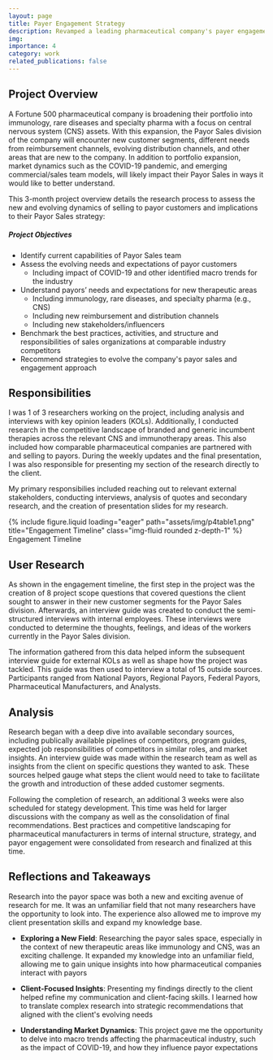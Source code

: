 ```yaml
---
layout: page
title: Payer Engagement Strategy
description: Revamped a leading pharmaceutical company's payer engagement strategy as it moves from primary care to specialty care
img:
importance: 4
category: work
related_publications: false
---
```


## Project Overview

A Fortune 500 pharmaceutical company is broadening their portfolio into immunology, rare diseases and specialty pharma with a focus on central nervous system (CNS) assets. With this expansion, the Payor Sales division of the company will encounter new customer segments, different needs from reimbursement channels, evolving distribution channels, and other areas that are new to the company. In addition to portfolio expansion, market dynamics such as the COVID-19 pandemic, and emerging commercial/sales team models, will likely impact their Payor Sales in ways it would like to better understand.

This 3-month project overview details the research process to assess the new and evolving dynamics of selling to payor customers and implications to their Payor Sales strategy:

##### Project Objectives

-   Identify current capabilities of Payor Sales team
-   Assess the evolving needs and expectations of payor customers
    -   Including impact of COVID-19 and other identified macro trends for the industry
-   Understand payors’ needs and expectations for new therapeutic areas
    -   Including immunology, rare diseases, and specialty pharma (e.g., CNS)
    -   Including new reimbursement and distribution channels
    -   Including new stakeholders/influencers
-   Benchmark the best practices, activities, and structure and responsibilities of sales organizations at comparable industry competitors
-   Recommend strategies to evolve the company's payor sales and engagement approach

## Responsibilities

I was 1 of 3 researchers working on the project, including analysis and interviews with key opinion leaders (KOLs). Additionally, I conducted research in the competitive landscape of branded and generic incumbent therapies across the relevant CNS and immunotherapy areas. This also included how comparable pharmaceutical companies are partnered with and selling to payors. During the weekly updates and the final presentation, I was also responsible for presenting my section of the research directly to the client.

My primary responsibilies included reaching out to relevant external stakeholders, conducting interviews, analysis of quotes and secondary research, and the creation of presentation slides for my research.

<div class="row">
    <div class="col-sm mt-3 mt-md-0">
        {% include figure.liquid loading="eager" path="assets/img/p4table1.png" title="Engagement Timeline" class="img-fluid rounded z-depth-1" %}
    </div>
</div>
<div class="caption">
    Engagement Timeline
</div>

## User Research

As shown in the engagement timeline, the first step in the project was the creation of 8 project scope questions that covered questions the client sought to answer in their new customer segments for the Payor Sales division. Afterwards, an interview guide was created to conduct the semi-structured interviews with internal employees. These interviews were conducted to determine the thoughts, feelings, and ideas of the workers currently in the Payor Sales division.

The information gathered from this data helped inform the subsequent interview guide for external KOLs as well as shape how the project was tackled. This guide was then used to interview a total of 15 outside sources. Participants ranged from National Payors, Regional Payors, Federal Payors, Pharmaceutical Manufacturers, and Analysts.

## Analysis

Research began with a deep dive into available secondary sources, including publically available pipelines of competitors, program guides, expected job responsibilities of competitors in similar roles, and market insights. An interview guide was made within the research team as well as insights from the client on specific questions they wanted to ask. These sources helped gauge what steps the client would need to take to facilitate the growth and introduction of these added customer segments.

Following the completion of research, an additional 3 weeks were also scheduled for stategy development. This time was held for larger discussions with the company as well as the consolidation of final recommendations. Best practices and competitive landscaping for pharmaceutical manufacturers in terms of internal structure, strategy, and payor engagement were consolidated from research and finalized at this time.

## Reflections and Takeaways

Research into the payor space was both a new and exciting avenue of research for me. It was an unfamiliar field that not many researchers have the opportunity to look into. The experience also allowed me to improve my client presentation skills and expand my knowledge base.

-   **Exploring a New Field**: Researching the payor sales space, especially in the context of new therapeutic areas like immunology and CNS, was an exciting challenge. It expanded my knowledge into an unfamiliar field, allowing me to gain unique insights into how pharmaceutical companies interact with payors

-   **Client-Focused Insights**: Presenting my findings directly to the client helped refine my communication and client-facing skills. I learned how to translate complex research into strategic recommendations that aligned with the client's evolving needs

-   **Understanding Market Dynamics**: This project gave me the opportunity to delve into macro trends affecting the pharmaceutical industry, such as the impact of COVID-19, and how they influence payor expectations
